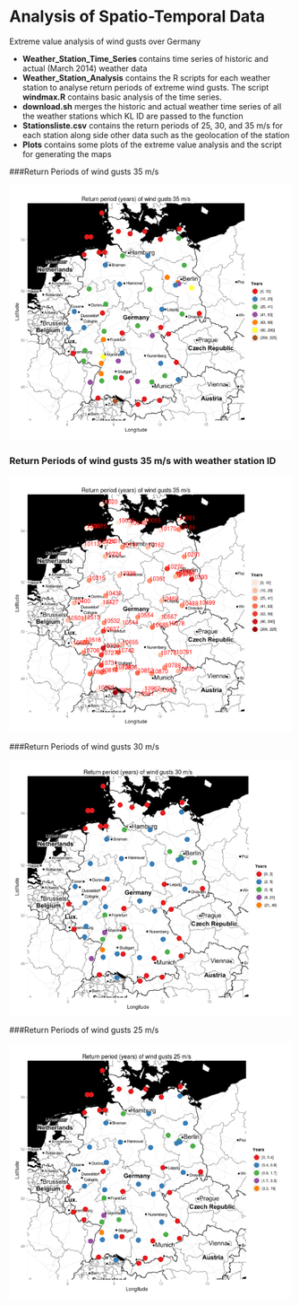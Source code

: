 Analysis of Spatio-Temporal Data
=================================

Extreme value analysis of wind gusts over Germany

* __Weather_Station_Time_Series__ contains time series of historic and actual (March 2014) weather data
* __Weather_Station_Analysis__ contains the R scripts for each weather station to analyse return periods of extreme wind gusts. The script __windmax.R__ contains basic analysis of the time series.
* __download.sh__ merges the historic and actual weather time series of all the weather stations which KL ID are passed to the function
* __Stationsliste.csv__ contains the return periods of 25, 30, and 35 m/s for each station along side other data such as the geolocation of the station
* __Plots__ contains some plots of the extreme value analysis and the script for generating the maps

###Return Periods of wind gusts 35 m/s

![](https://raw.githubusercontent.com/ChristopherStephan/AnalysisOfSpatioTemporalData/master/Plots/retper35_final.png "Return Periods of wind gusts 35 m/s")


### Return Periods of wind gusts 35 m/s with weather station ID

![](https://raw.githubusercontent.com/ChristopherStephan/AnalysisOfSpatioTemporalData/master/Plots/retper35_labels_reds.png "Return Periods of wind gusts 35 m/s")



###Return Periods of wind gusts 30 m/s

![](https://raw.githubusercontent.com/ChristopherStephan/AnalysisOfSpatioTemporalData/master/Plots/retper30_final.png "Return Periods of wind gusts 30 m/s")


###Return Periods of wind gusts 25 m/s

![](https://raw.githubusercontent.com/ChristopherStephan/AnalysisOfSpatioTemporalData/master/Plots/retper25_final.png "Return Periods of wind gusts 25 m/s")
